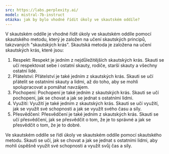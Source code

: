 ```yaml
---
src: https://labs.perplexity.ai/
model: mistral-7b-instruct
otázka: jak by bylo vhodné řídit úkoly ve skautském oddíle?
---
```

V skautském oddíle je vhodné řídit úkoly ve skautském oddíle pomocí skautského metodu, který je založen na učení skautských principů, takzvaných "skautských krás". Skautská metoda je založena na učení skautských krás, které jsou:

1. Respekt: Respekt je jedním z nejdůležitějších skautských krás. Skauti se učí respektovat sebe i ostatní skauty, rodiče, starší skauty a všechny ostatní lidé.
2. Přátelství: Přátelství je také jedním z skautských krás. Skauti se učí přátelit se ostatními skauty a lidmi, až do toho, aby se mohli spolupracovat a pomáhat navzájem.
3. Pochopení: Pochopení je také jedním z skautských krás. Skauti se učí pochopení, jak se chovat a jak se jednat s ostatními lidmi.
4. Využití: Využití je také jedním z skautských krás. Skauti se učí využití, jak se využít své schopnosti a jak se využít svého času a síly.
5. Přesvědčení: Přesvědčení je také jedním z skautských krás. Skauti se učí přesvědčení, jak se přesvědčit o tom, že je to správné a jak se přesvědčit o tom, že je to dobré.

Ve skautském oddíle se řídí úkoly ve skautském oddíle pomocí skautského metodu. Skauti se učí, jak se chovat a jak se jednat s ostatními lidmi, aby mohli úspěšně využít své schopnosti a využít svůj čas a síly.